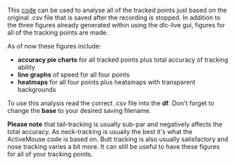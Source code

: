 This [code](https://github.com/Lilli-K2/ActiveMouse/blob/main/Analysis/Analysis.py) can be used to analyse all of the tracked points just based on the original .csv file that is saved after the recording is stopped. In addition to the three figures already generated within using the dlc-live gui, figures for all of the tracking points are made.

As of now these figures include:
- <strong>accuracy pie charts</strong> for all tracked points plus total accuracy of tracking ability
- <strong>line graphs</strong> of speed for all four points
- <strong>heatmaps</strong> for all four points plus heatsmaps with transparent backgrounds

To use this analysis read the correct .csv file into the <strong>df</strong>. Don't forget to change the <strong>base</strong> to your desired saving filename.

<strong>Please note</strong> that tail-tracking is usually sub-par and negatively affects the total accuracy. As neck-tracking is usually the best it's what the ActiveMouse code is based on. Butt tracking is also usually satisfactory and nose tracking varies a bit more. It can still be useful to have these figures for all of your tracking points.
